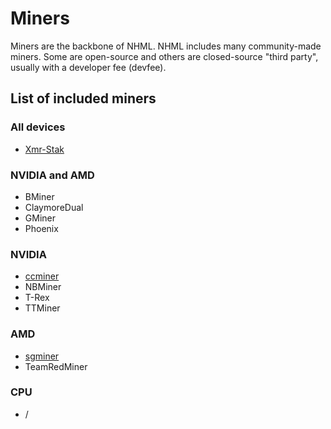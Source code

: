 # Miners

Miners are the backbone of NHML. NHML includes many community-made miners. Some are open-source and others are closed-source "third party", usually with a developer fee (devfee).

## List of included miners

### All devices

* [Xmr-Stak](https://github.com/nicehash/NiceHashMinerLegacy/wiki/Xmr-Stak)

### NVIDIA and AMD

* BMiner
* ClaymoreDual
* GMiner
* Phoenix

### NVIDIA

* [ccminer](https://github.com/nicehash/NiceHashMinerLegacy/wiki/ccminer)
* NBMiner
* T-Rex
* TTMiner

### AMD

* [sgminer](https://github.com/nicehash/NiceHashMinerLegacy/wiki/sgminer)
* TeamRedMiner

### CPU

* /